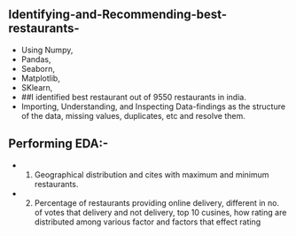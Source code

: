 ## Identifying-and-Recommending-best-restaurants-
+ Using Numpy,
+ Pandas,
+ Seaborn,
+ Matplotlib,
+ SKlearn, 
+ ##I identified best restaurant out of 9550 restaurants in india.
+ Importing, Understanding, and Inspecting Data-findings as the structure of the data, missing values, duplicates, etc and  resolve them.
## Performing EDA:- 
+ 1. Geographical distribution and cites with maximum and minimum  restaurants.
+ 2. Percentage of restaurants providing online delivery, different in no. of votes that delivery and not delivery, top 10 cusines, how rating are distributed among various factor and factors that effect rating
